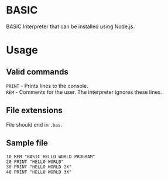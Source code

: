 # BASIC
BASIC Interpreter that can be installed using Node.js.

# Usage
## Valid commands
`PRINT` - Prints lines to the console.   
`REM` - Comments for the user. The interpreter ignores these lines.

## File extensions
File should end in `.bas`.

## Sample file
```bas
10 REM "BASIC HELLO WORLD PROGRAM"
20 PRINT "HELLO WORLD"
30 PRINT "HELLO WORLD 2X"
40 PRINT "HELLO WORLD 3X"
```
